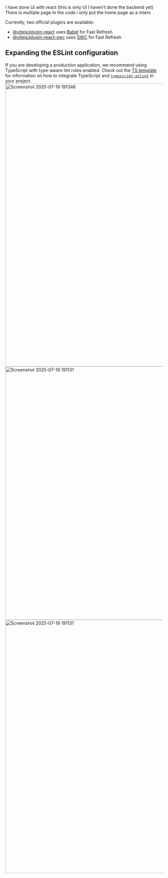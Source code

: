 I have done Ui with react (this is only Ui I haven't done the backend yet) 
There is multiple page In the code i only put the home page as a intero


Currently, two official plugins are available:

- [@vitejs/plugin-react](https://github.com/vitejs/vite-plugin-react/blob/main/packages/plugin-react) uses [Babel](https://babeljs.io/) for Fast Refresh
- [@vitejs/plugin-react-swc](https://github.com/vitejs/vite-plugin-react/blob/main/packages/plugin-react-swc) uses [SWC](https://swc.rs/) for Fast Refresh

## Expanding the ESLint configuration

If you are developing a production application, we recommend using TypeScript with type-aware lint rules enabled. Check out the [TS template](https://github.com/vitejs/vite/tree/main/packages/create-vite/template-react-ts) for information on how to integrate TypeScript and [`typescript-eslint`](https://typescript-eslint.io) in your project.
<img width="1887" height="906" alt="Screenshot 2025-07-19 191346" src="https://github.com/user-attachments/assets/a80b1095-94c2-4713-8caa-37902d88f52f" />
<img width="651" height="811" alt="Screenshot 2025-07-19 191131" src="https://github.com/user-attachments/assets/424a56c3-0c69-43e5-89e9-d5c744ad2689" />
<img width="651" height="811" alt="Screenshot 2025-07-19 191131" src="https://github.com/user-attachments/assets/48a5393b-2d11-4555-840f-30e9712c258c" />
